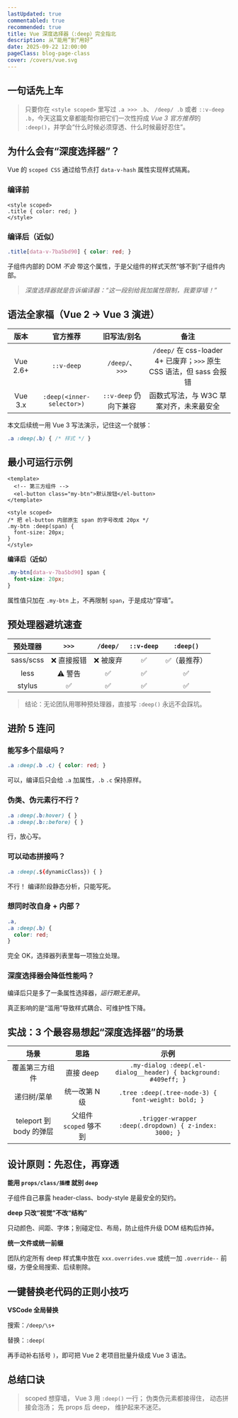 ```yaml
---
lastUpdated: true
commentabled: true
recommended: true
title: Vue 深度选择器（:deep）完全指北
description: 从“能用”到“用好”
date: 2025-09-22 12:00:00 
pageClass: blog-page-class
cover: /covers/vue.svg
---
```


## 一句话先上车 ##

> 只要你在 `<style scoped>` 里写过 `.a >>> .b`、 `/deep/ .b` 或者 `::v-deep .b`，今天这篇文章都能帮你把它们一次性捋成 *Vue 3 官方推荐*的 `:deep()`，并学会“什么时候必须穿透、什么时候最好忍住”。

## 为什么会有“深度选择器”？ ##

Vue 的 `scoped CSS` 通过给节点打 `data-v-hash` 属性实现样式隔离。

### 编译前 ###

```vue
<style scoped>
.title { color: red; }
</style>
```

### 编译后（近似） ###

```css
.title[data-v-7ba5bd90] { color: red; }
```

子组件内部的 DOM *不会* 带这个属性，于是父组件的样式天然“够不到”子组件内部。

> *深度选择器就是告诉编译器：“这一段别给我加属性限制，我要穿墙！”*

## 语法全家福（Vue 2 → Vue 3 演进） ##

|  版本   |  官方推荐  |  旧写法/别名  |  备注  |
| :-----------: | :-----------: | :-----------: | :-----------: |
| Vue 2.6+ | `::v-deep` | `/deep/`、`>>>` | `/deep/` 在 css-loader 4+ 已废弃；`>>>` 原生 CSS 语法，但 sass 会报错 |
| Vue 3.x | `:deep(<inner-selector>)` | `::v-deep` 仍向下兼容 | 函数式写法，与 W3C 草案对齐，未来最安全 |

本文后续统一用 Vue 3 写法演示，记住这一个就够：

```css
.a :deep(.b) { /* 样式 */ }
```

## 最小可运行示例 ##

```vue
<template>
  <!-- 第三方组件 -->
  <el-button class="my-btn">默认按钮</el-button>
</template>

<style scoped>
/* 把 el-button 内部原生 span 的字号改成 20px */
.my-btn :deep(span) {
  font-size: 20px;
}
</style>
```

**编译后（近似）**

```css
.my-btn[data-v-7ba5bd90] span {
  font-size: 20px;
}
```

属性值只加在 `.my-btn` 上，不再限制 `span`，于是成功“穿墙”。

## 预处理器避坑速查 ##

|  预处理器   |  `>>>`  |  `/deep/`  |  `::v-deep`  |  `:deep()`  |
| :-----------: | :-----------: | :-----------: | :-----------: | :-----------: |
| sass/scss | ❌ 直接报错 | ❌ 被废弃| ✅ | ✅（最推荐） |
| less | ⚠️ 警告 | ✅ | ✅ | ✅ |
| stylus | ✅ | ✅ | ✅ | ✅ |

> 结论：无论团队用哪种预处理器，直接写 `:deep()` 永远不会踩坑。

## 进阶 5 连问 ##

### 能写多个层级吗？ ###

```css
.a :deep(.b .c) { color: red; }
```

可以，编译后只会给 `.a` 加属性，`.b` `.c` 保持原样。

### 伪类、伪元素行不行？ ###

```css
.a :deep(.b:hover) { }
.a :deep(.b::before) { }
```

行，放心写。

### 可以动态拼接吗？ ###

```css
.a :deep(.${dynamicClass}) { }
```

不行！ 编译阶段静态分析，只能写死。

### 想同时改自身 + 内部？ ###

```css
.a,
.a :deep(.b) {
  color: red;
}
```

完全 OK，选择器列表里每一项独立处理。

### 深度选择器会降低性能吗？ ###

编译后只是多了一条属性选择器，*运行期无差异*。

真正影响的是“滥用”导致样式耦合、可维护性下降。

## 实战：3 个最容易想起“深度选择器”的场景 ##

|  场景   |  思路  |  示例  |
| :-----------: | :-----------: | :-----------: |
| 覆盖第三方组件 | 直接 deep | `.my-dialog :deep(.el-dialog__header) { background: #409eff; }` |
| 递归树/菜单 | 统一改第 N 级 | `.tree :deep(.tree-node-3) { font-weight: bold; }` |
| teleport 到 body 的弹层 | 父组件 `scoped` 够不到 | `.trigger-wrapper :deep(.dropdown) { z-index: 3000; }` |

## 设计原则：先忍住，再穿透 ##

**能用 `props/class/插槽` 就别 `deep`**

子组件自己暴露 header-class、body-style 是最安全的契约。

**deep 只改“视觉”不改“结构”**

只动颜色、间距、字体；别碰定位、布局，防止组件升级 DOM 结构后炸掉。

**统一文件或统一前缀**

团队约定所有 deep 样式集中放在 `xxx.overrides.vue` 或统一加 `.override--` 前缀，方便全局搜索、后续剔除。

## 一键替换老代码的正则小技巧 ##

**VSCode 全局替换**

搜索：`/deep/\s+`

替换：`:deep(`

再手动补右括号 `)`，即可把 Vue 2 老项目批量升级成 Vue 3 语法。

## 总结口诀 ##

> scoped 想穿墙，
> Vue 3 用 `:deep()` 一行；
> 伪类伪元素都接得住，
> 动态拼接会泡汤；
> 先 props 后 deep，
> 维护起来不迷茫。
